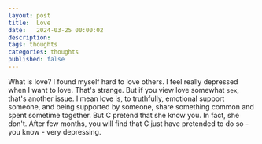 ```yaml
---
layout: post
title:  Love
date:   2024-03-25 00:00:02
description: 
tags: thoughts
categories: thoughts
published: false
---
```


What is love? I found myself hard to love others. I feel really depressed when I want to love. That's strange. But if you view love somewhat `sex`, that's another issue. I mean love is, to truthfully, emotional support someone, and being supported by someone, share something common and spent sometime together. But C pretend that she know you. In fact, she don't. After few months, you will find that C just have pretended to do so - you know - very depressing. 

<!-- I always feel guilty about doing really bad things to C. It's my fault. I feel sorry and hate myself. For her, I only care about `enjoy myself of being loved` rather than truly make more spiritual support. I doubt that I never loved C. 

I am commited to some metaphysics research topics and feel hard to love. Yes, hard to love. I want to escape. -->
